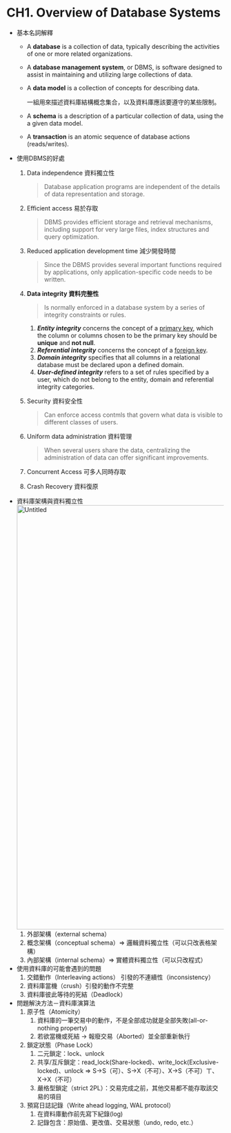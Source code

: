 # CH1. Overview of Database Systems

- 基本名詞解釋
    - A **database** is a collection of data, typically describing the activities of one or more related organizations.
    - A **database management system**, or DBMS, is software designed to assist in maintaining and utilizing large collections of data.
    - A **data model** is a collection of concepts for describing data.
        
        一組用來描述資料庫結構概念集合，以及資料庫應該要遵守的某些限制。
        
    - A **schema** is a description of a particular collection of data, using the a given data model.
    - A **transaction** is an atomic sequence of database actions (reads/writes).
- 使用DBMS的好處
    1. Data independence 資料獨立性
        
        > Database application programs are independent of the details of data representation and storage.
        > 
    2. Efficient access 易於存取
        
        > DBMS provides efficient storage and retrieval mechanisms, including support for very large files, index structures and query optimization.
        > 
    3. Reduced application development time 減少開發時間
        
        > Since the DBMS provides several important functions required by applications, only application-specific code needs to be written.
        > 
    4. **Data integrity 資料完整性**
        
        > Is normally enforced in a database system by a series of integrity constraints or rules.
        > 
        1. ***Entity integrity*** concerns the concept of a [primary key](https://en.wikipedia.org/wiki/Primary_key), which the column or columns chosen to be the primary key should be **unique** and **not null**.
        2. ***Referential integrity*** concerns the concept of a [foreign key](https://en.wikipedia.org/wiki/Foreign_key). 
        3. ***Domain integrity*** specifies that all columns in a relational database must be declared upon a defined domain.
        4. ***User-defined integrity*** refers to a set of rules specified by a user, which do not belong to the entity, domain and referential integrity categories.
    5. Security 資料安全性
        
        > Can enforce access contmls that govern what data is visible to different classes of users.
        > 
    6. Uniform data administration 資料管理
        
        > When several users share the data, centralizing the administration of data can offer significant improvements.
        > 
    7. Concurrent Access 可多人同時存取
    8. Crash Recovery 資料復原
- 資料庫架構與資料獨立性
    <img width="984" alt="Untitled" src="https://github.com/pei9564/advanced-database-management/assets/103319735/89612a8d-5d77-4143-afab-29cbc7442a2b">
    1. 外部架構（external schema）
    2. 概念架構（conceptual schema）⇒ 邏輯資料獨立性（可以只改表格架構）
    3. 內部架構（internal schema）⇒ 實體資料獨立性（可以只改程式）
- 使用資料庫的可能會遇到的問題
    1. 交錯動作（Interleaving actions）
引發的不連續性（inconsistency）
    2. 資料庫當機（crush）引發的動作不完整
    3. 資料庫彼此等待的死結（Deadlock）
- 問題解決方法－資料庫演算法
    1. 原子性（Atomicity）
        1. 資料庫的一筆交易中的動作，不是全部成功就是全部失敗(all-or-nothing property)
        2. 若欲當機或死結 → 報廢交易（Aborted）並全部重新執行
    2. 鎖定狀態（Phase Lock）
        1. 二元鎖定：lock、unlock
        2. 共享/互斥鎖定：read_lock(Share-locked)、write_lock(Exclusive-locked)、unlock
            ⇒ S→S（可）、S→X（不可）、X→S（不可）ㄒ、X→X（不可）
        3. 嚴格型鎖定（strict 2PL）：交易完成之前，其他交易都不能存取該交易的項目
    3. 預寫日誌記錄（Write ahead logging, WAL protocol）
        1. 在資料庫動作前先寫下紀錄(log)
        2. 記錄包含：原始值、更改值、交易狀態（undo, redo, etc.）
